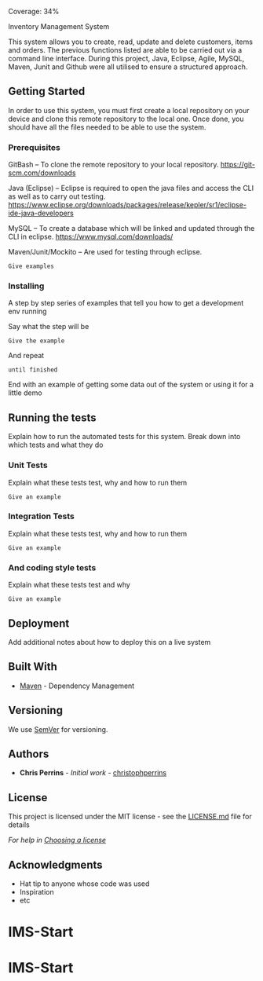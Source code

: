 Coverage: 34%

Inventory Management System

This system allows you to create, read, update and delete customers, items and orders. The previous functions listed are able to be carried out via a command line interface. During this project, Java, Eclipse, Agile, MySQL, Maven, Junit and Github were all utilised to ensure a structured approach.

## Getting Started

In order to use this system, you must first create a local repository on your device and clone this remote repository to the local one. Once done, you should have all the files needed to be able to use the system.

### Prerequisites

GitBash – To clone the remote repository to your local repository.
https://git-scm.com/downloads

Java (Eclipse) – Eclipse is required to open the java files and access the CLI as well as to carry out testing.
https://www.eclipse.org/downloads/packages/release/kepler/sr1/eclipse-ide-java-developers
 
MySQL – To create a database which will be linked and updated through the CLI in eclipse.
https://www.mysql.com/downloads/

Maven/Junit/Mockito – Are used for testing through eclipse.

```
Give examples
```

### Installing

A step by step series of examples that tell you how to get a development env running

Say what the step will be

```
Give the example
```

And repeat

```
until finished
```

End with an example of getting some data out of the system or using it for a little demo

## Running the tests

Explain how to run the automated tests for this system. Break down into which tests and what they do

### Unit Tests 

Explain what these tests test, why and how to run them

```
Give an example
```

### Integration Tests 
Explain what these tests test, why and how to run them

```
Give an example
```

### And coding style tests

Explain what these tests test and why

```
Give an example
```

## Deployment

Add additional notes about how to deploy this on a live system

## Built With

* [Maven](https://maven.apache.org/) - Dependency Management

## Versioning

We use [SemVer](http://semver.org/) for versioning.

## Authors

* **Chris Perrins** - *Initial work* - [christophperrins](https://github.com/christophperrins)

## License

This project is licensed under the MIT license - see the [LICENSE.md](LICENSE.md) file for details 

*For help in [Choosing a license](https://choosealicense.com/)*

## Acknowledgments

* Hat tip to anyone whose code was used
* Inspiration
* etc
# IMS-Start
# IMS-Start
